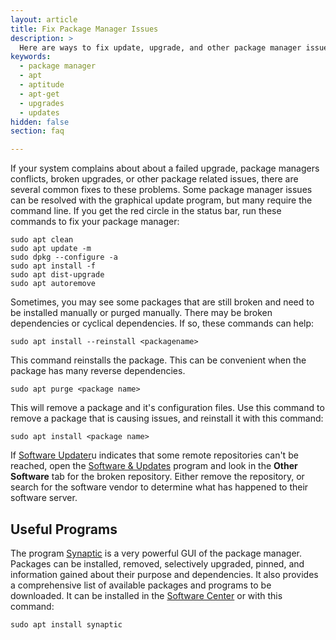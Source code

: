 ```yaml
---
layout: article
title: Fix Package Manager Issues
description: >
  Here are ways to fix update, upgrade, and other package manager issues.
keywords:
  - package manager
  - apt
  - aptitude
  - apt-get
  - upgrades
  - updates
hidden: false
section: faq

---
```


If your system complains about about a failed upgrade, package managers conflicts, broken upgrades, or other package related issues, there are several common fixes to these problems.  Some package manager issues can be resolved with the graphical update program, but many require the command line.  If you get the red circle in the status bar, run these commands to fix your package manager:

```
sudo apt clean
sudo apt update -m
sudo dpkg --configure -a
sudo apt install -f
sudo apt dist-upgrade
sudo apt autoremove
```

Sometimes, you may see some packages that are still broken and need to be installed manually or purged manually.  There may be broken dependencies or cyclical dependencies.  If so, these commands can help:

```
sudo apt install --reinstall <packagename>
```

This command reinstalls the package.  This can be convenient when the package has many reverse dependencies.

```
sudo apt purge <package name>
```

This will remove a package and it's configuration files.  Use this command to remove a package that is causing issues, and reinstall it with this command:

```
sudo apt install <package name>
```

If <u>Software Updater</u>u indicates that some remote repositories can't be reached, open the <u>Software & Updates</u> program and look in the **Other Software** tab for the broken repository.  Either remove the repository, or search for the software vendor to determine what has happened to their software server.

## Useful Programs

The program <u>Synaptic</u> is a very powerful GUI of the package manager.  Packages can be installed, removed, selectively upgraded, pinned, and information gained about their purpose and dependencies.  It also provides a comprehensive list of available packages and programs to be downloaded.  It can be installed in the <u>Software Center</u> or with this command:

```
sudo apt install synaptic
```
